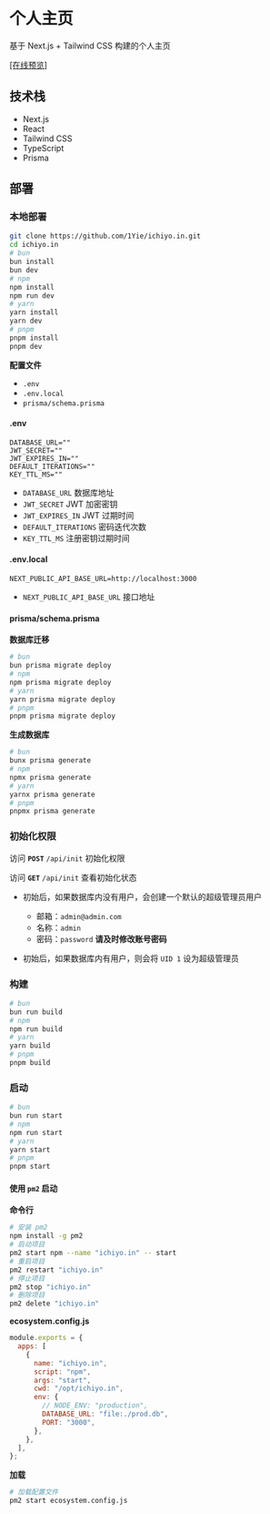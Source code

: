 # 个人主页

基于 Next.js + Tailwind CSS 构建的个人主页

[[在线预览]](https://ichiyo.in)

## 技术栈

- Next.js
- React
- Tailwind CSS
- TypeScript
- Prisma


## 部署

### 本地部署

```bash
git clone https://github.com/1Yie/ichiyo.in.git
cd ichiyo.in
# bun
bun install
bun dev
# npm
npm install
npm run dev
# yarn
yarn install
yarn dev
# pnpm
pnpm install
pnpm dev
```

**配置文件**

- `.env`
- `.env.local`
- `prisma/schema.prisma`

#### **.env**

```env
DATABASE_URL=""
JWT_SECRET=""
JWT_EXPIRES_IN=""
DEFAULT_ITERATIONS=""
KEY_TTL_MS=""
```

- `DATABASE_URL` 数据库地址
- `JWT_SECRET` JWT 加密密钥
- `JWT_EXPIRES_IN` JWT 过期时间
- `DEFAULT_ITERATIONS` 密码迭代次数
- `KEY_TTL_MS` 注册密钥过期时间

#### **.env.local**

```env
NEXT_PUBLIC_API_BASE_URL=http://localhost:3000
```

- `NEXT_PUBLIC_API_BASE_URL` 接口地址

#### **prisma/schema.prisma**

**数据库迁移**

```bash
# bun
bun prisma migrate deploy
# npm
npm prisma migrate deploy
# yarn
yarn prisma migrate deploy
# pnpm
pnpm prisma migrate deploy
```

**生成数据库**

```bash
# bun
bunx prisma generate
# npm
npmx prisma generate
# yarn
yarnx prisma generate
# pnpm
pnpmx prisma generate
```

### 初始化权限

访问 **`POST`** `/api/init` 初始化权限

访问 **`GET`** `/api/init` 查看初始化状态

- 初始后，如果数据库内没有用户，会创建一个默认的超级管理员用户
  - 邮箱：`admin@admin.com`
  - 名称：`admin`
  - 密码：`password`
**请及时修改账号密码**

- 初始后，如果数据库内有用户，则会将 `UID 1` 设为超级管理员

### 构建

```bash
# bun
bun run build
# npm
npm run build
# yarn
yarn build
# pnpm
pnpm build
```

### 启动

```bash
# bun
bun run start
# npm
npm run start
# yarn
yarn start
# pnpm
pnpm start
```

#### 使用 `pm2` 启动

**命令行**

```bash
# 安装 pm2
npm install -g pm2
# 启动项目
pm2 start npm --name "ichiyo.in" -- start
# 重启项目
pm2 restart "ichiyo.in"
# 停止项目
pm2 stop "ichiyo.in"
# 删除项目
pm2 delete "ichiyo.in"
```

**ecosystem.config.js**

```js
module.exports = {
  apps: [
    {
      name: "ichiyo.in",
      script: "npm",
      args: "start",
      cwd: "/opt/ichiyo.in",
      env: {
        // NODE_ENV: "production",
        DATABASE_URL: "file:./prod.db",
        PORT: "3000",
      },
    },
  ],
};
```

**加载**

```bash
# 加载配置文件
pm2 start ecosystem.config.js
```
